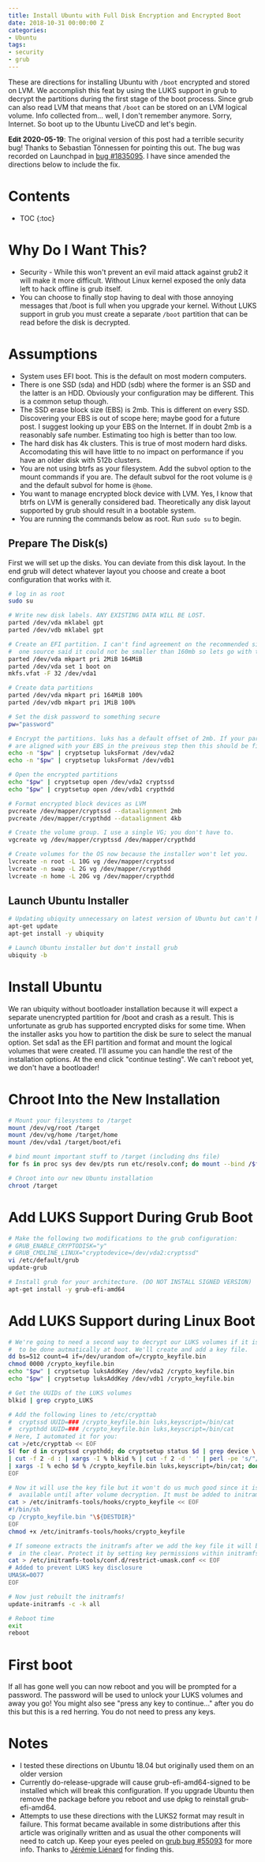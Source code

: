 ```yaml
---
title: Install Ubuntu with Full Disk Encryption and Encrypted Boot
date: 2018-10-31 00:00:00 Z
categories:
- Ubuntu
tags:
- security
- grub
---
```


These are directions for installing Ubuntu with <code>/boot</code> encrypted and stored on LVM. We accomplish this feat by using the LUKS support in grub to decrypt the partitions during the first stage of the boot process. Since grub can also read LVM that means that <code>/boot</code> can be stored on an LVM logical volume. Info collected from... well, I don't remember anymore. Sorry, Internet. So boot up to the Ubuntu LiveCD and let's begin.

**Edit 2020-05-19**: The original version of this post had a terrible security bug! Thanks to Sebastian Tönnessen for pointing this out. The bug was recorded on Launchpad in [bug #1835095](https://bugs.launchpad.net/ubuntu/+source/calamares/+bug/1835095). I have since amended the directions below to include the fix.

# Contents
* TOC
{:toc}

# Why Do I Want This?
* Security - While this won't prevent an evil maid attack against grub2 it will make it more difficult. Without Linux kernel exposed the only data left to hack offline is grub itself.
* You can choose to finally stop having to deal with those annoying messages that /boot is full when you upgrade your kernel. Without LUKS support in grub you must create a separate <code>/boot</code> partition that can be read before the disk is decrypted.

# Assumptions
* System uses EFI boot. This is the default on most modern computers.
* There is one SSD (sda) and HDD (sdb) where the former is an SSD and the latter is an HDD. Obviously your configuration may be different. This is a common setup though.
* The SSD erase block size (EBS) is 2mb. This is different on every SSD. Discovering your EBS is out of scope here; maybe good for a future post. I suggest looking up your EBS on the Internet. If in doubt 2mb is a reasonably safe number. Estimating too high is better than too low.
* The hard disk has 4k clusters. This is true of most modern hard disks. Accomodating this will have little to no impact on performance if you have an older disk with 512b clusters.
* You  are not using btrfs as your filesystem. Add the subvol option to the mount commands if you are. The default subvol for the root volume is <code>@</code> and the default subvol for home is <code>@home</code>.
* You want to manage encrypted block device with LVM. Yes, I know that btrfs on LVM is generally considered bad. Theoretically any disk layout supported by grub should result in a bootable system.
* You are running the commands below as root. Run <code>sudo su</code> to begin.

## Prepare The Disk(s)
First we will set up the disks. You can deviate from this disk layout. In the end grub will detect whatever layout you choose and create a boot configuration that works with it.

```bash
# log in as root
sudo su

# Write new disk labels. ANY EXISTING DATA WILL BE LOST.
parted /dev/vda mklabel gpt
parted /dev/vdb mklabel gpt

# Create an EFI partition. I can't find agreement on the recommended size but
#  one source said it could not be smaller than 160mb so lets go with that.
parted /dev/vda mkpart pri 2MiB 164MiB
parted /dev/vda set 1 boot on
mkfs.vfat -F 32 /dev/vda1

# Create data partitions
parted /dev/vda mkpart pri 164MiB 100%
parted /dev/vdb mkpart pri 1MiB 100%

# Set the disk password to something secure
pw="password"

# Encrypt the partitions. luks has a default offset of 2mb. If your partitions
# are aligned with your EBS in the preivous step then this should be fine.
echo -n "$pw" | cryptsetup luksFormat /dev/vda2
echo -n "$pw" | cryptsetup luksFormat /dev/vdb1

# Open the encrypted partitions
echo "$pw" | cryptsetup open /dev/vda2 cryptssd
echo "$pw" | cryptsetup open /dev/vdb1 crypthdd

# Format encrypted block devices as LVM
pvcreate /dev/mapper/cryptssd --dataalignment 2mb
pvcreate /dev/mapper/crypthdd --dataalignment 4kb

# Create the volume group. I use a single VG; you don't have to.
vgcreate vg /dev/mapper/cryptssd /dev/mapper/crypthdd

# Create volumes for the OS now because the installer won't let you.
lvcreate -n root -L 10G vg /dev/mapper/cryptssd
lvcreate -n swap -L 2G vg /dev/mapper/crypthdd
lvcreate -n home -L 20G vg /dev/mapper/crypthdd
```

## Launch Ubuntu Installer

```bash
# Updating ubiquity unnecessary on latest version of Ubuntu but can't hurt.
apt-get update
apt-get install -y ubiquity

# Launch Ubuntu installer but don't install grub
ubiquity -b
```

# Install Ubuntu
We ran ubiquity without bootloader installation because it will expect a separate unencrypted partition for /boot and crash as a result. This is unfortunate as grub has supported encrypted disks for some time. When the installer asks you how to partition the disk be sure to select the manual option. Set sda1 as the EFI partition and format and mount the logical volumes that were created. I'll assume you can handle the rest of the installation options. At the end click "continue testing". We can't reboot yet, we don't have a bootloader!

# Chroot Into the New Installation

```bash
# Mount your filesystems to /target
mount /dev/vg/root /target
mount /dev/vg/home /target/home
mount /dev/vda1 /target/boot/efi

# bind mount important stuff to /target (including dns file)
for fs in proc sys dev dev/pts run etc/resolv.conf; do mount --bind /$fs /target/$fs; done

# Chroot into our new Ubuntu installation
chroot /target
```

# Add LUKS Support During Grub Boot
```bash
# Make the following two modifications to the grub configuration:
# GRUB_ENABLE_CRYPTODISK="y"
# GRUB_CMDLINE_LINUX="cryptodevice=/dev/vda2:cryptssd"
vi /etc/default/grub
update-grub

# Install grub for your architecture. (DO NOT INSTALL SIGNED VERSION)
apt-get install -y grub-efi-amd64
```

# Add LUKS Support during Linux Boot
```bash
# We're going to need a second way to decrypt our LUKS volumes if it is going
#  to be done autmatically at boot. We'll create and add a key file.
dd bs=512 count=4 if=/dev/urandom of=/crypto_keyfile.bin
chmod 0000 /crypto_keyfile.bin
echo "$pw" | cryptsetup luksAddKey /dev/vda2 /crypto_keyfile.bin
echo "$pw" | cryptsetup luksAddKey /dev/vdb1 /crypto_keyfile.bin

# Get the UUIDs of the LUKS volumes
blkid | grep crypto_LUKS

# Add the following lines to /etc/crypttab
#  cryptssd UUID=### /crypto_keyfile.bin luks,keyscript=/bin/cat
#  crypthdd UUID=### /crypto_keyfile.bin luks,keyscript=/bin/cat
# Here, I automated it for you:
cat >/etc/crypttab << EOF
$( for d in cryptssd crypthdd; do cryptsetup status $d | grep device \
| cut -f 2 -d : | xargs -I % blkid % | cut -f 2 -d ' ' | perl -pe 's/"//g' \
| xargs -I % echo $d % /crypto_keyfile.bin luks,keyscript=/bin/cat; done )
EOF

# Now it will use the key file but it won't do us much good since it isn't
#  available until after volume decryption. It must be added to initramfs
cat > /etc/initramfs-tools/hooks/crypto_keyfile << EOF
#!/bin/sh
cp /crypto_keyfile.bin "\${DESTDIR}"
EOF
chmod +x /etc/initramfs-tools/hooks/crypto_keyfile

# If someone extracts the initramfs after we add the key file it will be
#  in the clear. Protect it by setting key permissions within initramfs
cat > /etc/initramfs-tools/conf.d/restrict-umask.conf << EOF
# Added to prevent LUKS key disclosure
UMASK=0077
EOF

# Now just rebuilt the initramfs!
update-initramfs -c -k all

# Reboot time
exit
reboot
```

# First boot
If all has gone well you can now reboot and you will be prompted for a password. The password will be used to unlock your LUKS volumes and away you go! You might also see "press any key to continue..." after you do this but this is a red herring. You do not need to press any keys.

# Notes
* I tested these directions on Ubuntu 18.04 but originally used them on an older version
* Currently do-release-upgrade will cause grub-efi-amd64-signed to be installed which will break this configuration. If you upgrade Ubuntu then remove the package before you reboot and use dpkg to reinstall grub-efi-amd64.
* Attempts to use these directions with the LUKS2 format may result in failure. This format became available in some distributions after this article was originally written and as usual the other components will need to catch up. Keep your eyes peeled on [grub bug #55093](https://savannah.gnu.org/bugs/?55093) for more info. Thanks to
[Jérémie Liénard](http://crasse.fr/) for finding this.
